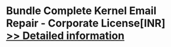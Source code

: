 # Bundle Complete Kernel Email Repair - Corporate License[INR]<br />[>> Detailed information](https://secure.element5.com/esales/product.html?productid=300384847&affiliateid=200057808)